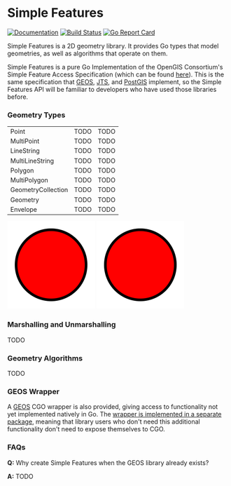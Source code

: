 # Simple Features

[![Documentation](https://img.shields.io/badge/go.dev-reference-007d9c?logo=go&logoColor=white&style=flat)](https://pkg.go.dev/github.com/peterstace/simplefeatures/geom?tab=doc)
[![Build Status](https://github.com/peterstace/simplefeatures/workflows/build/badge.svg)](https://github.com/peterstace/simplefeatures/actions)
[![Go Report
Card](https://goreportcard.com/badge/github.com/peterstace/simplefeatures)](https://goreportcard.com/report/github.com/peterstace/simplefeatures)

Simple Features is a 2D geometry library. It provides Go types that model
geometries, as well as algorithms that operate on them.

Simple Features is a pure Go Implementation of the OpenGIS Consortium's Simple
Feature Access Specification (which can be found
[here](http://www.opengeospatial.org/standards/sfa)). This is the same
specification that [GEOS](https://trac.osgeo.org/geos),
[JTS](https://locationtech.github.io/jts/), and [PostGIS](https://postgis.net/)
implement, so the Simple Features API will be familiar to developers who have
used those libraries before.

### Geometry Types

<table>

<tr>
<td>Point</td>
<td>TODO</td>
<td>TODO</td>
</tr>

<tr>
<td>MultiPoint</td>
<td>TODO</td>
<td>TODO</td>
</tr>

<tr>
<td>LineString</td>
<td>TODO</td>
<td>TODO</td>
</tr>

<tr>
<td>MultiLineString</td>
<td>TODO</td>
<td>TODO</td>
</tr>

<tr>
<td>Polygon</td>
<td>TODO</td>
<td>TODO</td>
</tr>

<tr>
<td>MultiPolygon</td>
<td>TODO</td>
<td>TODO</td>
</tr>

<tr>
<td>GeometryCollection</td>
<td>TODO</td>
<td>TODO</td>
</tr>

<tr>
<td>Geometry</td>
<td>TODO</td>
<td>TODO</td>
</tr>

<tr>
<td>Envelope</td>
<td>TODO</td>
<td>TODO</td>
</tr>

</table>

![TEST](./.hidden/assets/test.svg)
<img src="./.hidden/assets/test.svg">

### Marshalling and Unmarshalling

TODO

### Geometry Algorithms

TODO

### GEOS Wrapper

A [GEOS](https://www.osgeo.org/projects/geos/) CGO wrapper is also provided,
giving access to functionality not yet implemented natively in Go. The [wrapper
is implemented in a separate
package](https://pkg.go.dev/github.com/peterstace/simplefeatures/geos?tab=doc),
meaning that library users who don't need this additional functionality don't
need to expose themselves to CGO.

### FAQs

**Q:** Why create Simple Features when the GEOS library already exists?

**A:** TODO
